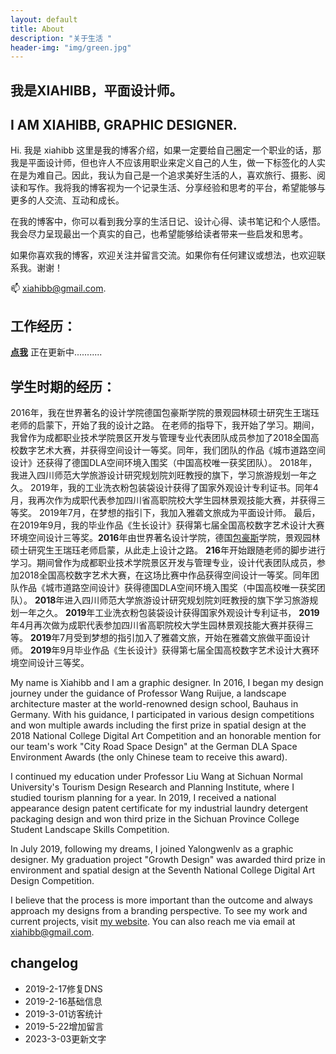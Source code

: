 ```yaml
---
layout: default
title: About
description: "关于生活 " 
header-img: "img/green.jpg"
---
```


## 我是XIAHIBB，平面设计师。
## I AM XIAHIBB, GRAPHIC DESIGNER.

Hi. 我是 xiahibb 这里是我的博客介绍，如果一定要给自己圈定一个职业的话，那我是平面设计师，但也许人不应该用职业来定义自己的人生，做一下标签化的人实在是为难自己。因此，我认为自己是一个追求美好生活的人，喜欢旅行、摄影、阅读和写作。我将我的博客视为一个记录生活、分享经验和思考的平台，希望能够与更多的人交流、互动和成长。

在我的博客中，你可以看到我分享的生活日记、设计心得、读书笔记和个人感悟。我会尽力呈现最出一个真实的自己，也希望能够给读者带来一些启发和思考。

如果你喜欢我的博客，欢迎关注并留言交流。如果你有任何建议或想法，也欢迎联系我。谢谢！

📫 xiahibb@gmail.com.


## 工作经历：

**[点我](https://huiweishijie.com/milestone/)** 正在更新中...........


## 学生时期的经历：

2016年，我在世界著名的设计学院德国包豪斯学院的景观园林硕士研究生王瑞珏老师的启蒙下，开始了我的设计之路。
在老师的指导下，我开始了学习。期间，我曾作为成都职业技术学院景区开发与管理专业代表团队成员参加了2018全国高校数字艺术大赛，并获得空间设计一等奖。同年，我们团队的作品《城市道路空间设计》还获得了德国DLA空间环境入围奖（中国高校唯一获奖团队）。
2018年，我进入四川师范大学旅游设计研究规划院刘旺教授的旗下，学习旅游规划一年之久。
2019年，我的工业洗衣粉包装袋设计获得了国家外观设计专利证书。同年4月，我再次作为成职代表参加四川省高职院校大学生园林景观技能大赛，并获得三等奖。
2019年7月，在梦想的指引下，我加入雅砻文旅成为平面设计师。
最后，在2019年9月，我的毕业作品《生长设计》获得第七届全国高校数字艺术设计大赛环境空间设计三等奖。**2016**年由世界著名设计学院，德国[包豪斯](https://dwz.cn/AXyo8pVi)学院，景观园林硕士研究生王瑞珏老师启蒙，从此走上设计之路。
**216**年开始跟随老师的脚步进行学习。期间曾作为成都职业技术学院景区开发与管理专业，设计代表团队成员，参加2018全国高校数字艺术大赛，在这场比赛中作品获得空间设计一等奖。同年团队作品《城市道路空间设计》获得德国DLA空间环境入围奖（中国高校唯一获奖团队）。
**2018**年进入四川师范大学旅游设计研究规划院刘旺教授的旗下学习旅游规划一年之久。
**2019**年工业洗衣粉包装袋设计获得国家外观设计专利证书，
**2019**年4月再次做为成职代表参加四川省高职院校大学生园林景观技能大赛并获得三等。
**2019**年7月受到梦想的指引加入了雅砻文旅，开始在雅砻文旅做平面设计师。
**2019**年9月毕业作品《生长设计》获得第七届全国高校数字艺术设计大赛环境空间设计三等奖。

My name is Xiahibb and I am a graphic designer. In 2016, I began my design journey under the guidance of Professor Wang Ruijue, a landscape architecture master at the world-renowned design school, Bauhaus in Germany. With his guidance, I participated in various design competitions and won multiple awards including the first prize in spatial design at the 2018 National College Digital Art Competition and an honorable mention for our team's work "City Road Space Design" at the German DLA Space Environment Awards (the only Chinese team to receive this award).

I continued my education under Professor Liu Wang at Sichuan Normal University's Tourism Design Research and Planning Institute, where I studied tourism planning for a year. In 2019, I received a national appearance design patent certificate for my industrial laundry detergent packaging design and won third prize in the Sichuan Province College Student Landscape Skills Competition.

In July 2019, following my dreams, I joined Yalongwenlv as a graphic designer. My graduation project "Growth Design" was awarded third prize in environment and spatial design at the Seventh National College Digital Art Design Competition.

I believe that the process is more important than the outcome and always approach my designs from a branding perspective. To see my work and current projects, visit [my website](https://huiweishijie.com/milestone/). You can also reach me via email at xiahibb@gmail.com.


## changelog

- 2019-2-17修复DNS
- 2019-2-16基础信息
- 2019-3-01访客统计
- 2019-5-22增加留言
- 2023-3-03更新文字
